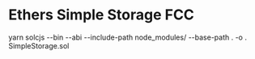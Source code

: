 # Ethers Simple Storage FCC

 yarn solcjs --bin --abi --include-path node_modules/ --base-path . -o . SimpleStorage.sol